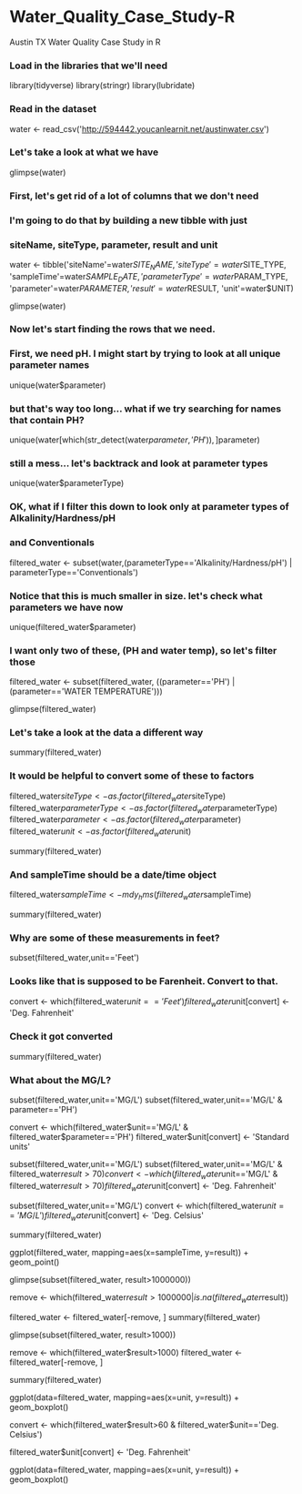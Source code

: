 # Water_Quality_Case_Study-R
Austin TX Water Quality Case Study in R


### Load in the libraries that we'll need
library(tidyverse)
library(stringr)
library(lubridate)

### Read in the dataset
water <- read_csv('http://594442.youcanlearnit.net/austinwater.csv')

### Let's take a look at what we have
glimpse(water)

### First, let's get rid of a lot of columns that we don't need
### I'm going to do that by building a new tibble with just
### siteName, siteType, parameter, result and unit

water <- tibble('siteName'=water$SITE_NAME,
                'siteType'=water$SITE_TYPE,
                'sampleTime'=water$SAMPLE_DATE,
                'parameterType'=water$PARAM_TYPE,
                'parameter'=water$PARAMETER,
                'result'=water$RESULT,
                'unit'=water$UNIT)

glimpse(water)

### Now let's start finding the rows that we need.
### First, we need pH.  I might start by trying to look at all unique parameter names

unique(water$parameter)

### but that's way too long... what if we try searching for names that contain PH?

unique(water[which(str_detect(water$parameter,'PH')),]$parameter)

### still a mess... let's backtrack and look at parameter types

unique(water$parameterType)

### OK, what if I filter this down to look only at parameter types of Alkalinity/Hardness/pH
### and Conventionals

filtered_water <- subset(water,(parameterType=='Alkalinity/Hardness/pH') |
                                  parameterType=='Conventionals')

### Notice that this is much smaller in size.  let's check what parameters we have now

unique(filtered_water$parameter)

### I want only two of these, (PH and water temp), so let's filter those

filtered_water <- subset(filtered_water, ((parameter=='PH') |
                                            (parameter=='WATER TEMPERATURE')))

glimpse(filtered_water)

### Let's take a look at the data a different way
summary(filtered_water)

### It would be helpful to convert some of these to factors
filtered_water$siteType <- as.factor(filtered_water$siteType)
filtered_water$parameterType <- as.factor(filtered_water$parameterType)
filtered_water$parameter <- as.factor(filtered_water$parameter)
filtered_water$unit <- as.factor(filtered_water$unit)

summary(filtered_water)

### And sampleTime should be a date/time object
filtered_water$sampleTime <- mdy_hms(filtered_water$sampleTime)

summary(filtered_water)

### Why are some of these measurements in feet?
subset(filtered_water,unit=='Feet')

### Looks like that is supposed to be Farenheit. Convert to that.
convert <- which(filtered_water$unit=='Feet')
filtered_water$unit[convert] <- 'Deg. Fahrenheit'
### Check it got converted
summary(filtered_water)

### What about the MG/L?
subset(filtered_water,unit=='MG/L')
subset(filtered_water,unit=='MG/L' & parameter=='PH')

convert <- which(filtered_water$unit=='MG/L' & filtered_water$parameter=='PH')
filtered_water$unit[convert] <- 'Standard units'

subset(filtered_water,unit=='MG/L')
subset(filtered_water,unit=='MG/L' & filtered_water$result>70)
convert <- which(filtered_water$unit=='MG/L' & filtered_water$result>70)
filtered_water$unit[convert] <- 'Deg. Fahrenheit'

subset(filtered_water,unit=='MG/L')
convert <- which(filtered_water$unit=='MG/L')
filtered_water$unit[convert] <- 'Deg. Celsius'

summary(filtered_water)

ggplot(filtered_water, mapping=aes(x=sampleTime, y=result)) +
  geom_point()

glimpse(subset(filtered_water, result>1000000))

remove <- which(filtered_water$result>1000000 |
                  is.na(filtered_water$result))

filtered_water <- filtered_water[-remove, ]
summary(filtered_water)

glimpse(subset(filtered_water, result>1000))

remove <- which(filtered_water$result>1000)
filtered_water <- filtered_water[-remove, ]

summary(filtered_water)

ggplot(data=filtered_water, mapping=aes(x=unit, y=result)) +
  geom_boxplot()

convert <- which(filtered_water$result>60 &
                   filtered_water$unit=='Deg. Celsius')

filtered_water$unit[convert] <- 'Deg. Fahrenheit'

ggplot(data=filtered_water, mapping=aes(x=unit, y=result)) +
  geom_boxplot()




